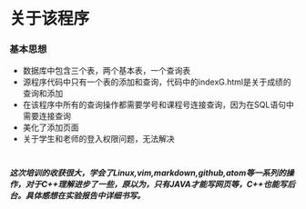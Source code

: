 # 关于该程序
### 基本思想
* 数据库中包含三个表，两个基本表，一个查询表
* 源程序代码中只有一个表的添加和查询，代码中的indexG.html是关于成绩的查询和添加
* 在该程序中所有的查询操作都需要学号和课程号连接查询，因为在SQL语句中需要连接查询
* 美化了添加页面
* 关于学生和老师的登入权限问题，无法解决
#
##### 这次培训的收获很大，学会了Linux,vim,markdown,github,atom等一系列的操作，对于C++理解进步了一些，原以为，只有JAVA才能写网页等，C++也能写后台。具体感想在实验报告中详细书写。
